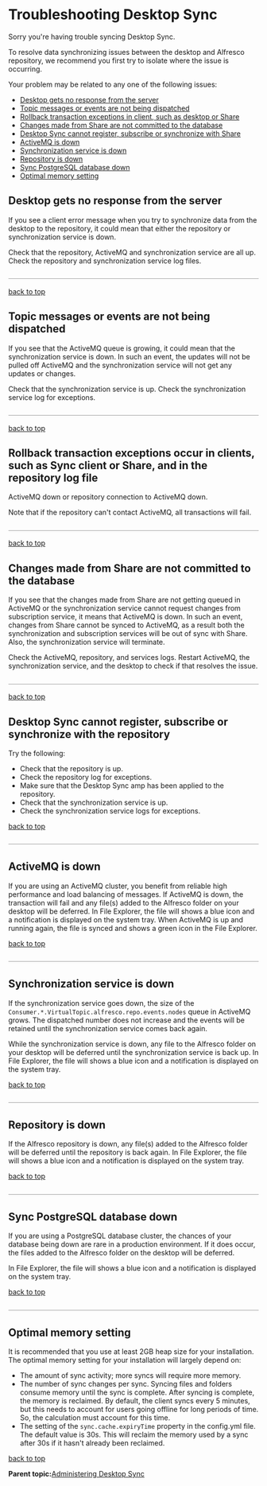 # Troubleshooting Desktop Sync

Sorry you're having trouble syncing Desktop Sync.

To resolve data synchronizing issues between the desktop and Alfresco repository, we recommend you first try to isolate where the issue is occurring.

Your problem may be related to any one of the following issues:

-   [Desktop gets no response from the server](desktop-sync-troubleshooting.md#1)
-   [Topic messages or events are not being dispatched](desktop-sync-troubleshooting.md#2)
-   [Rollback transaction exceptions in client, such as desktop or Share](desktop-sync-troubleshooting.md#3)
-   [Changes made from Share are not committed to the database](desktop-sync-troubleshooting.md#4)
-   [Desktop Sync cannot register, subscribe or synchronize with Share](desktop-sync-troubleshooting.md#5)
-   [ActiveMQ is down](desktop-sync-troubleshooting.md#7)
-   [Synchronization service is down](desktop-sync-troubleshooting.md#8)
-   [Repository is down](desktop-sync-troubleshooting.md#9)
-   [Sync PostgreSQL database down](desktop-sync-troubleshooting.md#10)
-   [Optimal memory setting](desktop-sync-troubleshooting.md#11)

## Desktop gets no response from the server

If you see a client error message when you try to synchronize data from the desktop to the repository, it could mean that either the repository or synchronization service is down.

Check that the repository, ActiveMQ and synchronization service are all up. Check the repository and synchronization service log files.

![](../images/hr.png)

[back to top](desktop-sync-troubleshooting.md#)

## Topic messages or events are not being dispatched

If you see that the ActiveMQ queue is growing, it could mean that the synchronization service is down. In such an event, the updates will not be pulled off ActiveMQ and the synchronization service will not get any updates or changes.

Check that the synchronization service is up. Check the synchronization service log for exceptions.

![](../images/hr.png)

[back to top](desktop-sync-troubleshooting.md#)

## Rollback transaction exceptions occur in clients, such as Sync client or Share, and in the repository log file

ActiveMQ down or repository connection to ActiveMQ down.

Note that if the repository can't contact ActiveMQ, all transactions will fail.

![](../images/hr.png)

[back to top](desktop-sync-troubleshooting.md#)

## Changes made from Share are not committed to the database

If you see that the changes made from Share are not getting queued in ActiveMQ or the synchronization service cannot request changes from subscription service, it means that ActiveMQ is down. In such an event, changes from Share cannot be synced to ActiveMQ, as a result both the synchronization and subscription services will be out of sync with Share. Also, the synchronization service will terminate.

Check the ActiveMQ, repository, and services logs. Restart ActiveMQ, the synchronization service, and the desktop to check if that resolves the issue.

![](../images/hr.png)

[back to top](desktop-sync-troubleshooting.md#)

## Desktop Sync cannot register, subscribe or synchronize with the repository

Try the following:

-   Check that the repository is up.
-   Check the repository log for exceptions.
-   Make sure that the Desktop Sync amp has been applied to the repository.
-   Check that the synchronization service is up.
-   Check the synchronization service logs for exceptions.

[back to top](desktop-sync-troubleshooting.md#)

![](../images/hr.png)

## ActiveMQ is down

If you are using an ActiveMQ cluster, you benefit from reliable high performance and load balancing of messages. If ActiveMQ is down, the transaction will fail and any file\(s\) added to the Alfresco folder on your desktop will be deferred. In File Explorer, the file will shows a blue icon and a notification is displayed on the system tray. When ActiveMQ is up and running again, the file is synced and shows a green icon in the File Explorer.

[back to top](desktop-sync-troubleshooting.md#)

![](../images/hr.png)

## Synchronization service is down

If the synchronization service goes down, the size of the `Consumer.*.VirtualTopic.alfresco.repo.events.nodes` queue in ActiveMQ grows. The dispatched number does not increase and the events will be retained until the synchronization service comes back again.

While the synchronization service is down, any file to the Alfresco folder on your desktop will be deferred until the synchronization service is back up. In File Explorer, the file will shows a blue icon and a notification is displayed on the system tray.

[back to top](desktop-sync-troubleshooting.md#)

![](../images/hr.png)

## Repository is down

If the Alfresco repository is down, any file\(s\) added to the Alfresco folder will be deferred until the repository is back again. In File Explorer, the file will shows a blue icon and a notification is displayed on the system tray.

[back to top](desktop-sync-troubleshooting.md#)

![](../images/hr.png)

## Sync PostgreSQL database down

If you are using a PostgreSQL database cluster, the chances of your database being down are rare in a production environment. If it does occur, the files added to the Alfresco folder on the desktop will be deferred.

In File Explorer, the file will shows a blue icon and a notification is displayed on the system tray.

[back to top](desktop-sync-troubleshooting.md#)

![](../images/hr.png)

## Optimal memory setting

It is recommended that you use at least 2GB heap size for your installation. The optimal memory setting for your installation will largely depend on:

-   The amount of sync activity; more syncs will require more memory.
-   The number of sync changes per sync. Syncing files and folders consume memory until the sync is complete. After syncing is complete, the memory is reclaimed. By default, the client syncs every 5 minutes, but this needs to account for users going offline for long periods of time. So, the calculation must account for this time.
-   The setting of the `sync.cache.expiryTime` property in the config.yml file. The default value is 30s. This will reclaim the memory used by a sync after 30s if it hasn't already been reclaimed.

[back to top](desktop-sync-troubleshooting.md#)

**Parent topic:**[Administering Desktop Sync](../concepts/desktop-sync.md)

